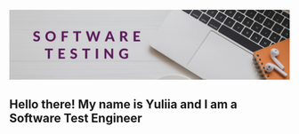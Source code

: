 ![Header](https://github.com/Artliya7/Artliya7/blob/main/assets/2.png)
## Hello there! My name is Yuliia and I am a Software Test Engineer 

